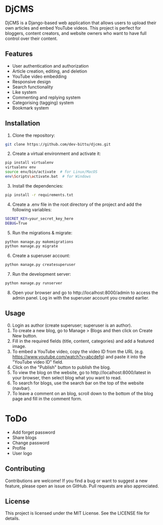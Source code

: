 # DjCMS
DjCMS is a Django-based web application that allows users to upload their own articles and embed YouTube videos.
This project is perfect for bloggers, content creators, and website owners who want to have full control over their content.

## Features
- User authentication and authorization
- Article creation, editing, and deletion
- YouTube video embedding
- Responsive design
- Search functionality
- Like system
- Commenting and replying system
- Categorising (tagging) system
- Bookmark system

## Installation
1. Clone the repository:
```bash
git clone https://github.com/dev-bittu/djcms.git
```
2. Create a virtual environment and activate it:
```bash
pip install virtualenv
virtualenv env
source env/bin/activate  # for Linux/MacOS
env\Scripts\activate.bat  # for Windows
```
3. Install the dependencies:
```bash
pip install -r requirements.txt
```

4. Create a .env file in the root directory of the project and add the following variables:
```bash
SECRET_KEY=your_secret_key_here
DEBUG=True
```
5. Run the migrations & migrate:
```bash
python manage.py makemigrations
python manage.py migrate
```

6. Create a superuser account:
```bash
python manage.py createsuperuser
```

7. Run the development server:
```bash
python manage.py runserver
```

8. Open your browser and go to http://localhost:8000/admin to access the admin panel. 
Log in with the superuser account you created earlier.

## Usage
0. Login as author (create superuser; superuser is an author).
1. To create a new blog, go to Manage > Blogs and then click on Create New button.
2. Fill in the required fields (title, content, categories) and add a featured image.
3. To embed a YouTube video, copy the video ID from the URL (e.g. https://www.youtube.com/watch?v=abcdefg) and paste it into the "YouTube video ID" field.
4. Click on the "Publish" button to publish the blog.
5. To view the blog on the website, go to http://localhost:8000/latest in your browser, then select blog what you want to read.
6. To search for blogs, use the search bar on the top of the website (navbar).
7. To leave a comment on an blog, scroll down to the bottom of the blog page and fill in the comment form.

# ToDo
- Add forget password
- Share blogs
- Change password
- Profile
- User logo

## Contributing
Contributions are welcome!
If you find a bug or want to suggest a new feature, please open an issue on GitHub.
Pull requests are also appreciated.

## License
This project is licensed under the MIT License.
See the LICENSE file for details.
